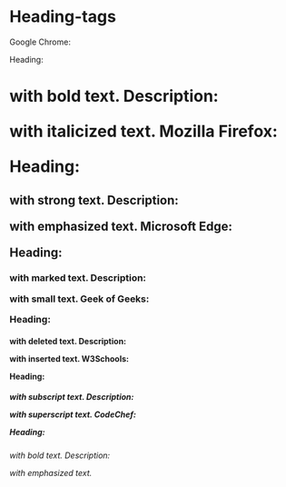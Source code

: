 # Heading-tags
Google Chrome:

Heading: <h1> with bold text.
Description: <p> with italicized text.
Mozilla Firefox:

Heading: <h2> with strong text.
Description: <p> with emphasized text.
Microsoft Edge:

Heading: <h3> with marked text.
Description: <p> with small text.
Geek of Geeks:

Heading: <h4> with deleted text.
Description: <p> with inserted text.
W3Schools:

Heading: <h5> with subscript text.
Description: <p> with superscript text.
CodeChef:

Heading: <h6> with bold text.
Description: <p> with emphasized text.
